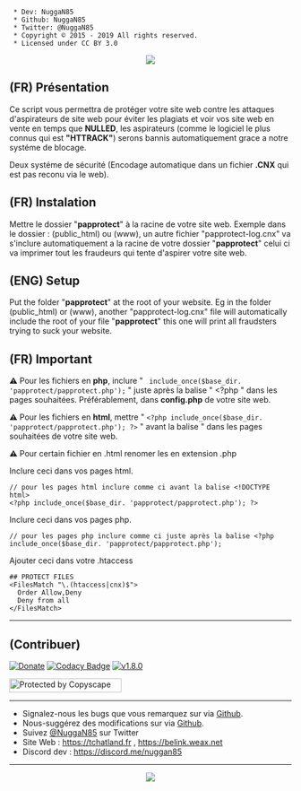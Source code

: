 ```
 * Dev: NuggaN85
 * Github: NuggaN85
 * Twitter: @NuggaN85
 * Copyright © 2015 - 2019 All rights reserved.
 * Licensed under CC BY 3.0
```

<div style="text-align:center"><img src ="https://camo.githubusercontent.com/8311875fd722ba69ded3fb1ffc0e9b60562b6024/687474703a2f2f696d6167652e6e6f656c736861636b2e636f6d2f66696368696572732f323031362f32322f313436343838363332362d70617070726f74656374323031362e6a7067" /></div>

## (FR) Présentation

Ce script vous permettra de protéger votre site web contre les attaques d'aspirateurs de site web pour éviter les plagiats et voir vos site web en vente en temps que <strong>NULLED</strong>, les aspirateurs (comme le logiciel le plus connus qui est <strong>"HTTRACK"</strong>) serons bannis automatiquement grace a notre systéme de blocage.

Deux systéme de sécurité (Encodage automatique dans un fichier <strong>.CNX</strong> qui est pas reconu via le web).

## (FR) Instalation

Mettre le dossier "<strong>papprotect</strong>" à la racine de votre site web. Exemple dans le dossier : (public_html) ou (www), un autre fichier "papprotect-log.cnx" va s'inclure automatiquement a la racine de votre dossier "<strong>papprotect</strong>" celui ci va imprimer tout les fraudeurs qui tente d'aspirer votre site web.

## (ENG) Setup

Put the folder "<strong>papprotect</strong>" at the root of your website. Eg in the folder (public_html) or (www), another "papprotect-log.cnx" file will automatically include the root of your file "<strong>papprotect</strong>" this one will print all fraudsters trying to suck your website.

## (FR) Important

<strong>:warning:</strong>
Pour les fichiers en <strong>php</strong>, inclure " ``` include_once($base_dir. 'papprotect/papprotect.php');``` " juste après la balise " <?php " dans les pages souhaitées. Préférablement, dans <strong>config.php</strong> de votre site web.

<strong>:warning:</strong>
Pour les fichiers en <strong>html</strong>, mettre " ``` <?php include_once($base_dir. 'papprotect/papprotect.php'); ?> ``` " avant la balise " <!DOCTYPE html> dans les pages souhaitées de votre site web.

<strong>:warning:</strong>
Pour certain fichier en .html renomer les en extension .php

Inclure ceci dans vos pages html.
```
// pour les pages html inclure comme ci avant la balise <!DOCTYPE html>
<?php include_once($base_dir. 'papprotect/papprotect.php'); ?> 
```

Inclure ceci dans vos pages php.
```
// pour les pages php inclure comme ci juste après la balise <?php
include_once($base_dir. 'papprotect/papprotect.php');
```

Ajouter ceci dans votre .htaccess
```
## PROTECT FILES
<FilesMatch "\.(htaccess|cnx)$">
  Order Allow,Deny
  Deny from all
</FilesMatch>
```

--------------------------------------------------------------------------------------------------------------------------------------

## (Contribuer)

[![Donate](https://img.shields.io/badge/paypal-donate-yellow.svg?style=flat)](https://www.paypal.me/LudovicRose) [![Codacy Badge](https://api.codacy.com/project/badge/Grade/3319a02c269049cfa8720f3b7c408046)](https://www.codacy.com/manual/NuggaN85/Protection-Anti-Plagiat?utm_source=github.com&amp;utm_medium=referral&amp;utm_content=NuggaN85/Protection-Anti-Plagiat&amp;utm_campaign=Badge_Grade) [![v1.8.0](http://img.shields.io/badge/zip-v1.8.0-blue.svg)](https://github.com/NuggaN85/Protection-Anti-Plagiat/archive/master.zip)

<a target="_blank" href="http://www.copyscape.com/"><img src="http://banners.copyscape.com/img/copyscape-banner-white-200x25.png" width="200" height="25" border="0" alt="Protected by Copyscape" title="Protected by Copyscape Plagiarism Checker - Do not copy content from this page." /></a>

--------------------------------------------------------------------------------------------------------------------------------------

- Signalez-nous les bugs que vous remarquez sur via [Github](https://github.com/NuggaN85/Protection-Anti-Plagiat/issues/1).
- Nous-suggérez des modifications sur via [Github](https://github.com/NuggaN85/Protection-Anti-Plagiat/issues/2).
- Suivez [@NuggaN85](https://twitter.com/NuggaN85) sur Twitter
- Site Web : https://tchatland.fr , https://belink.weax.net
- Discord dev : https://discord.me/nuggan85

--------------------------------------------------------------------------------------------------------------------------------------

<center><img src ="https://camo.githubusercontent.com/fe2cb3af77c3290cd9437c142662cbd08bbbc027/687474703a2f2f696d6167652e6e6f656c736861636b2e636f6d2f66696368696572732f323031352f35312f313435303130333535302d736865696c642e706e67" /></center>
